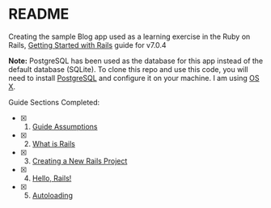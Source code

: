 # README

Creating the sample Blog app used as a learning exercise in the  Ruby on Rails, [Getting Started with Rails](https://guides.rubyonrails.org/getting_started.html) guide for v7.0.4

**Note:** PostgreSQL has been used as the database for this app instead of the default database (SQLite). To clone this repo and use this code, you will need to install [PostgreSQL](https://www.postgresql.org/download/) and configure it on your machine. I am using [OS X](https://www.digitalocean.com/community/tutorials/how-to-use-postgresql-with-your-ruby-on-rails-application-on-macos).

Guide Sections Completed:

- [x] 1. [Guide Assumptions](https://guides.rubyonrails.org/getting_started.html#guide-assumptions)
- [x] 2. [What is Rails](https://guides.rubyonrails.org/getting_started.html#what-is-rails-questionmark)
- [x] 3. [Creating a New Rails Project](https://guides.rubyonrails.org/getting_started.html#creating-a-new-rails-project)
- [x] 4. [Hello, Rails!](https://guides.rubyonrails.org/getting_started.html#hello-rails-bang)
- [x] 5. [Autoloading](https://guides.rubyonrails.org/getting_started.html#autoloading)